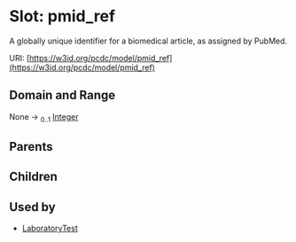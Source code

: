 
# Slot: pmid_ref


A globally unique identifier for a biomedical article, as assigned by PubMed.

URI: [https://w3id.org/pcdc/model/pmid_ref](https://w3id.org/pcdc/model/pmid_ref)


## Domain and Range

None &#8594;  <sub>0..1</sub> [Integer](types/Integer.md)

## Parents


## Children


## Used by

 * [LaboratoryTest](LaboratoryTest.md)
